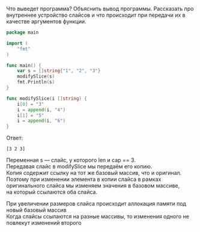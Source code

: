 Что выведет программа? Объяснить вывод программы. Рассказать про внутреннее устройство слайсов и что происходит при передачи их в качестве аргументов функции.

```go
package main

import (
	"fmt"
)

func main() {
	var s = []string{"1", "2", "3"}
	modifySlice(s)
	fmt.Println(s)
}

func modifySlice(i []string) {
	i[0] = "3"
	i = append(i, "4")
	i[1] = "5"
	i = append(i, "6")
}
```

Ответ:
```
[3 2 3]
```
Переменная s — слайс, у которого len и cap == 3.
<br>
Передавая слайс в modifySlice мы передаём его копию.
<br>
Копия содержит ссылку на тот же базовый массив, что и оригинал.<br>
Поэтому при изменении элемента в копии слайса в рамках
<br>
оригинального слайса мы изменяем значения в базовом массиве,<br>
на который ссылаются оба слайса.

При увеличении размеров слайса происходит аллокация памяти под новый базовый массив<br>
Когда слайсы ссылаются на разные массивы, то изменения одного не повлекут изменений второго
